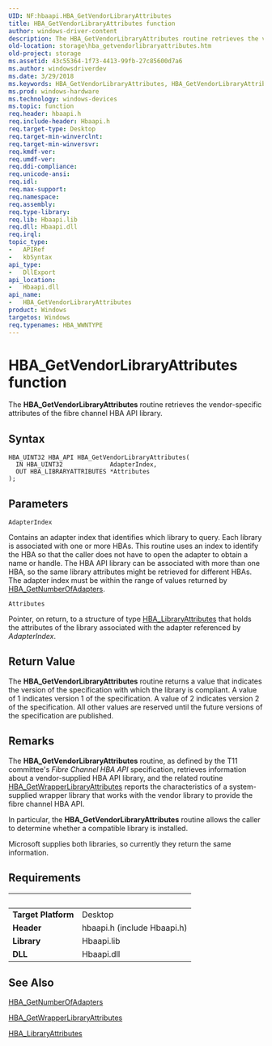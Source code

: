 ```yaml
---
UID: NF:hbaapi.HBA_GetVendorLibraryAttributes
title: HBA_GetVendorLibraryAttributes function
author: windows-driver-content
description: The HBA_GetVendorLibraryAttributes routine retrieves the vendor-specific attributes of the fibre channel HBA API library.
old-location: storage\hba_getvendorlibraryattributes.htm
old-project: storage
ms.assetid: 43c55364-1f73-4413-99fb-27c85600d7a6
ms.author: windowsdriverdev
ms.date: 3/29/2018
ms.keywords: HBA_GetVendorLibraryAttributes, HBA_GetVendorLibraryAttributes routine [Storage Devices], fibreHBA_rtns_d690dcf4-4ef6-4aea-80dc-846649ed3142.xml, hbaapi/HBA_GetVendorLibraryAttributes, storage.hba_getvendorlibraryattributes
ms.prod: windows-hardware
ms.technology: windows-devices
ms.topic: function
req.header: hbaapi.h
req.include-header: Hbaapi.h
req.target-type: Desktop
req.target-min-winverclnt: 
req.target-min-winversvr: 
req.kmdf-ver: 
req.umdf-ver: 
req.ddi-compliance: 
req.unicode-ansi: 
req.idl: 
req.max-support: 
req.namespace: 
req.assembly: 
req.type-library: 
req.lib: Hbaapi.lib
req.dll: Hbaapi.dll
req.irql: 
topic_type:
-	APIRef
-	kbSyntax
api_type:
-	DllExport
api_location:
-	Hbaapi.dll
api_name:
-	HBA_GetVendorLibraryAttributes
product: Windows
targetos: Windows
req.typenames: HBA_WWNTYPE
---
```



# HBA_GetVendorLibraryAttributes function
The <b>HBA_GetVendorLibraryAttributes</b> routine retrieves the vendor-specific attributes of the fibre channel HBA API library.

## Syntax

```
HBA_UINT32 HBA_API HBA_GetVendorLibraryAttributes(
  IN HBA_UINT32             AdapterIndex,
  OUT HBA_LIBRARYATTRIBUTES *Attributes
);
```

## Parameters

`AdapterIndex`

Contains an adapter index that identifies which library to query. Each library is associated with one or more HBAs. This routine uses an index to identify the HBA so that the caller does not have to open the adapter to obtain a name or handle. The HBA API library can be associated with more than one HBA, so the same library attributes might be retrieved for different HBAs. The adapter index must be within the range of values returned by <a href="https://msdn.microsoft.com/library/windows/hardware/ff556101">HBA_GetNumberOfAdapters</a>.

`Attributes`

Pointer, on return, to a structure of type <a href="https://msdn.microsoft.com/library/windows/hardware/ff556119">HBA_LibraryAttributes</a> that holds the attributes of the library associated with the adapter referenced by <i>AdapterIndex</i>.


## Return Value

The <b>HBA_GetVendorLibraryAttributes</b> routine returns a value that indicates the version of the specification with which the library is compliant. A value of 1 indicates version 1 of the specification. A value of 2 indicates version 2 of the specification. All other values are reserved until the future versions of the specification are published.

## Remarks

The <b>HBA_GetVendorLibraryAttributes</b> routine, as defined by the T11 committee's <i>Fibre Channel HBA API</i> specification, retrieves information about a vendor-supplied HBA API library, and the related routine <a href="https://msdn.microsoft.com/library/windows/hardware/ff556115">HBA_GetWrapperLibraryAttributes</a> reports the characteristics of a system-supplied wrapper library that works with the vendor library to provide the fibre channel HBA API. 

In particular, the <b>HBA_GetVendorLibraryAttributes</b> routine allows the caller to determine whether a compatible library is installed.

Microsoft supplies both libraries, so currently they return the same information.

## Requirements
| &nbsp; | &nbsp; |
| ---- |:---- |
| **Target Platform** | Desktop |
| **Header** | hbaapi.h (include Hbaapi.h) |
| **Library** | Hbaapi.lib |
| **DLL** | Hbaapi.dll |

## See Also

<a href="https://msdn.microsoft.com/library/windows/hardware/ff556101">HBA_GetNumberOfAdapters</a>



<a href="https://msdn.microsoft.com/library/windows/hardware/ff556115">HBA_GetWrapperLibraryAttributes</a>



<a href="https://msdn.microsoft.com/library/windows/hardware/ff556119">HBA_LibraryAttributes</a>